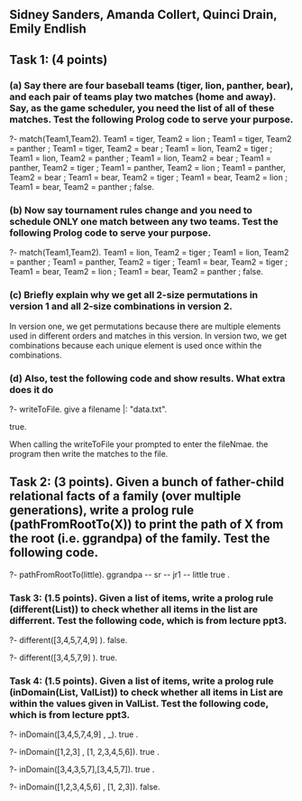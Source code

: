 ## Sidney Sanders, Amanda Collert, Quinci Drain, Emily Endlish


## Task 1: (4 points) 


### (a) Say there are four baseball teams (tiger, lion, panther, bear), and each pair of teams play two matches (home and away).  Say, as the game scheduler, you need the list of all of these matches. Test the following Prolog code to serve your purpose. 


?- match(Team1,Team2).
Team1 = tiger,
Team2 = lion ;
Team1 = tiger,
Team2 = panther ;
Team1 = tiger,
Team2 = bear ;
Team1 = lion,
Team2 = tiger ;
Team1 = lion,
Team2 = panther ;
Team1 = lion,
Team2 = bear ;
Team1 = panther,
Team2 = tiger ;
Team1 = panther,
Team2 = lion ;
Team1 = panther,
Team2 = bear ;
Team1 = bear,
Team2 = tiger ;
Team1 = bear,
Team2 = lion ;
Team1 = bear,
Team2 = panther ;
false.


### (b) Now say tournament rules change and you need to schedule ONLY one match between any two teams. Test the following Prolog code to serve your purpose. 

?- match(Team1,Team2).
Team1 = lion,
Team2 = tiger ;
Team1 = lion,
Team2 = panther ;
Team1 = panther,
Team2 = tiger ;
Team1 = bear,
Team2 = tiger ;
Team1 = bear,
Team2 = lion ;
Team1 = bear,
Team2 = panther ;
false.


### (c) Briefly explain why we get all 2-size permutations in version 1 and all 2-size combinations in version 2.

In version one, we get permutations because there are multiple elements used in different orders and matches in this version. In version two, we get combinations because each unique element is used once within the combinations.


### (d) Also, test the following code and show results. What extra does it do

?- writeToFile.
give a filename
|: "data.txt".

true.

When calling the writeToFile your prompted to enter the fileNmae. the program then write the matches to the file.



## Task 2: (3 points). Given a bunch of father-child relational facts of a family (over multiple generations), write a prolog rule (pathFromRootTo(X)) to print the path of X from the root (i.e. ggrandpa) of the family. Test the following code.

?- pathFromRootTo(little).
ggrandpa -- sr -- jr1 -- little
true .



### Task 3: (1.5 points). Given a list of items, write a prolog rule (different(List)) to check whether all items in the list are differrent. Test the following code, which is from lecture ppt3.


?- different([3,4,5,7,4,9] ).
false.

?- different([3,4,5,7,9] ).
true.

### Task 4: (1.5 points). Given a list of items, write a prolog rule (inDomain(List, ValList)) to check whether all items in List are within the values given in ValList. Test the following code, which is from lecture ppt3.



?- inDomain([3,4,5,7,4,9] , _).
true .

?- inDomain([1,2,3] , [1, 2,3,4,5,6]).
true .

?- inDomain([3,4,3,5,7],[3,4,5,7]).
true .

?- inDomain([1,2,3,4,5,6] , [1, 2,3]).
false.